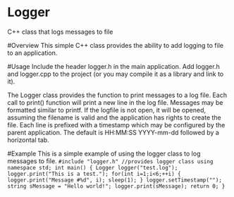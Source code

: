 # Logger
C++ class that logs messages to file

#Overview
This simple C++ class provides the ability to add logging to file to an application.

#Usage
Include the header logger.h in the main application.
Add logger.h and logger.cpp to the project (or you may compile it as a library and link to it).

The Logger class provides the function to print messages to a log file.
Each call to print() function will print a new line in the log file. Messages may be formatted similar to printf.
If the logfile is not open, it will be opened, assuming the filename is valid and the application has rights to create the file.
Each line is prefixed with a timestamp which may be configured by the parent application. The default is HH:MM:SS YYYY-mm-dd followed by a horizontal tab.

#Example
This is a simple example of using the logger class to log messages to file.
`
#include "logger.h" //provides logger class
using namespace std;
int main()
{
    Logger logger("test.log");
    logger.print("This is a test.");
    for(int i=1;i<6;++i)
    {
        logger.print("Message #%d", i);
        sleep(1);
    }
    logger.setTimestamp("");
    string sMessage = "Hello world!";
    logger.print(sMessage);
    return 0;
}
`